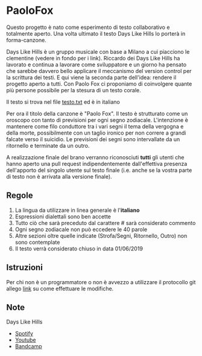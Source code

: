 # PaoloFox
Questo progetto è nato come esperimento di testo collaborativo e totalmente aperto. Una volta ultimato il testo Days Like Hills lo porterà in forma-canzone.

Days Like Hills è un gruppo musicale con base a Milano a cui piacciono le clementine (vedere in fondo per i link).
Riccardo dei Days Like Hills ha lavorato e continua a lavorare come sviluppatore e un giorno ha pensato che sarebbe davvero bello applicare il meccanismo del version control per la scrittura dei testi. E qui viene la seconda parte dell'idea: rendere il progetto aperto a tutti. Con Paolo Fox ci proponiamo di coinvolgere quante più persone possibile per la stesura di un testo corale.

Il testo si trova nel file [testo.txt](../master/testo.txt) ed è in italiano

Per ora il titolo della canzone è "Paolo Fox". Il testo è strutturato come un oroscopo con tanto di previsioni per ogni segno zodiacale. L'intenzione è mantenere come filo conduttore tra i vari segni il tema della vergogna e della morte, possibilmente con un taglio ironico per non correre a grandi falcate verso il suicidio.
Le previsioni dei segni sono intervallate da un ritornello e terminate da un outro.

A realizzazione finale del brano verranno riconosciuti **tutti** gli utenti che hanno aperto una pull request indipendentemente dall'effettiva presenza dell'apporto del singolo utente sul testo finale (i.e. anche se la vostra parte di testo non è arrivata alla versione finale).

## Regole
1. La lingua da utilizzare in linea generale è l'**italiano**
2. Espressioni dialettali sono ben accette
3. Tutto ciò che sarà preceduto dal carattere # sarà considerato commento
4. Ogni segno zodiacale non può eccedere le 40 parole
5. Altre sezioni oltre quelle indicate (Strofa/Segni, Ritornello, Outro) non sono contemplate
6. Il testo verrà considerato chiuso in data 01/06/2019

## Istruzioni
Per chi non è un programmatore o non è avvezzo a utilizzare il protocollo git allego [link](https://help.github.com/en/articles/editing-files-in-another-users-repository) su come effettuare le modifiche.

## Note
Days Like Hills
- [Spotify](https://open.spotify.com/artist/7FsD8uurUpUve2wKINdkyV)
- [Youtube](https://www.youtube.com/channel/UCIy2Fy24jzHC_K0qnCzinKA)
- [Bandcamp](https://dayslikehills.bandcamp.com/)

